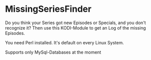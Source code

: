 # MissingSeriesFinder

Do you think your Series got new Episodes or Specials, and you don't recognize it? Then use this KODI-Module to get an Log of the missing Episodes. 

You need Perl installed. It's default on every Linux System. 

Supports only MySql-Databases at the moment